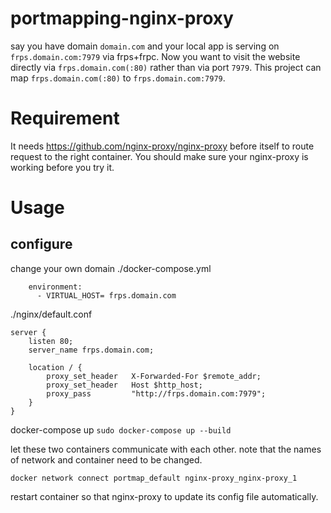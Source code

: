 # portmapping-nginx-proxy

say you have domain `domain.com` and your local app is serving on `frps.domain.com:7979` via frps+frpc. 
Now you want to visit the website directly via `frps.domain.com(:80)` rather than via port `7979`. 
This project can map `frps.domain.com(:80)` to `frps.domain.com:7979`.

# Requirement
It needs https://github.com/nginx-proxy/nginx-proxy before itself to route request to the right container. 
You should make sure your nginx-proxy is working before you try it.

# Usage
## configure
change your own domain
./docker-compose.yml
```
    environment:
      - VIRTUAL_HOST= frps.domain.com
```

./nginx/default.conf
```
server {
    listen 80;
    server_name frps.domain.com;

    location / {
        proxy_set_header   X-Forwarded-For $remote_addr;
        proxy_set_header   Host $http_host;
        proxy_pass         "http://frps.domain.com:7979";
    }
}
```
docker-compose up
`sudo docker-compose up --build`

let these two containers communicate with each other. note that the names of network and container need to be changed.
```
docker network connect portmap_default nginx-proxy_nginx-proxy_1
```
restart container so that nginx-proxy to update its config file automatically.
